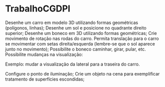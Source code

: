 # TrabalhoCGDPI

  Desenhe um carro em modelo 3D utilizando formas geométricas (polígonos, linhas);
  Desenhe um sol e posicione no quadrante direito superior;
  Desenhe um boneco em 3D utilizando formas geométricas;
  Crie movimento de rotação nas rodas do carro. Permita translação para o carro se movimentar com setas direita/esquerda (lembre-se que o sol aparece junto no movimento);
  Possibilite o boneco caminhar, girar, pular, etc.
  Possibilite mudanças na visualização:

  Exemplo: mudar a visualização da lateral para a traseira do carro.

  Configure o ponto de iluminação;
  Crie um objeto na cena para exemplificar tratamento de superfícies escondidas;
  
